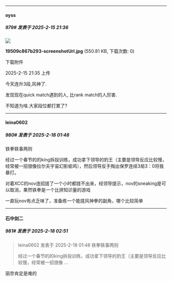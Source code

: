 ﻿
*****

####  oyss  
##### 979#       发表于 2025-2-15 21:36

<img src="https://img.saraba1st.com/forum/202502/15/213503wuiuuigkluplugcc.jpg" referrerpolicy="no-referrer">

<strong>19509c867b293-screenshotUrl.jpg</strong> (550.81 KB, 下载次数: 0)

下载附件

2025-2-15 21:35 上传

今天连升3段,风神了.

发现现在quick match遇到的人, 比rank match的人厉害.

不知道为啥.大家段位都打累了?


*****

####  leina0602  
##### 980#       发表于 2025-2-18 01:48

铁拳轶事两则

经过一个春节的的king拆投训练，成功拿下领导的豹王（主要是领导反应比较慢，经常被一招很像拉尔夫宇宙幻影偷鸡），然后领导反手掏出保罗连续3局3：0将我暴打。

对着XCC的nov连招搓了一个小时都搓不出来，经领导提示，nov的sneaking是可以取消，果然铁拳是一个比拼知识量的游戏

一直玩nov有点乏味了，准备练一个能搓风神拳的副角，哪个比较简单


*****

####  石中剑二  
##### 981#       发表于 2025-2-18 02:51

<blockquote>leina0602 发表于 2025-2-18 01:48
铁拳轶事两则

经过一个春节的的king拆投训练，成功拿下领导的豹王（主要是领导反应比较慢，经常被一招很像 ...</blockquote>
丽奈肯定是难的

